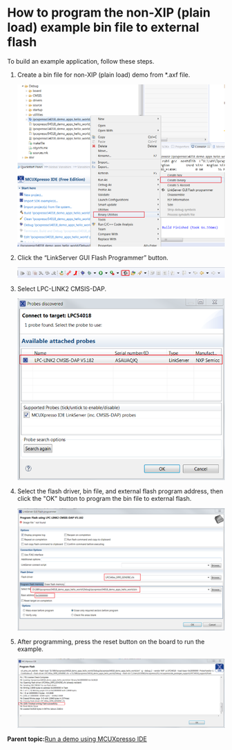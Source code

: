 # How to program the non-XIP \(plain load\) example bin file to external flash

To build an example application, follow these steps.

1.  Create a bin file for non-XIP \(plain load\) demo from \*.axf file.

    ![](../images/create_a_bin_file_lpc540xx.png "Create a bin file")

2.  Click the “LinkServer GUI Flash Programmer” button.

    ![](../images/click_linkserver_gui_flash_programmer_button.png "Click “LinkServer GUI Flash Programmer” button")

3.  Select LPC-LINK2 CMSIS-DAP.

    ![](../images/select_lpc-link2_cmsis_dap.png "Select LPC-LINK2 CMSIS-DAP")

4.  Select the flash driver, bin file, and external flash program address, then click the "OK" button to program the bin file to external flash.

    ![](../images/select_flash_driver_bin_file_external_flash_progra.png "Select the flash driver, bin file, and external flash program address")

5.  After programming, press the reset button on the board to run the example.

    ![](../images/gui_flash_program_result_lpc540xx.png "GUI Flash Program result")


**Parent topic:**[Run a demo using MCUXpresso IDE](../topics/run_a_demo_using_mcuxpresso_ide.md)

